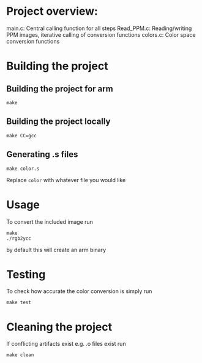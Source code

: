 # Project overview: 
  main.c: Central calling function for all steps
  Read_PPM.c: Reading/writing PPM images, iterative calling of conversion functions
  colors.c: Color space conversion functions
  
  
# Building the project

## Building the project for arm

    make

## Building the project locally

    make CC=gcc

## Generating .s files

    make color.s

Replace `color` with whatever file you would like 

# Usage

To convert the included image run

    make
    ./rgb2ycc

by default this will create an arm binary

# Testing

To check how accurate the color conversion is simply run

    make test

# Cleaning the project

If conflicting artifacts exist e.g. .o files exist run

    make clean
